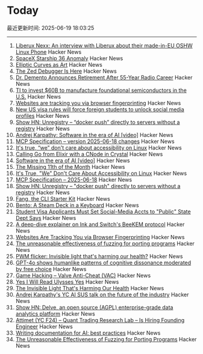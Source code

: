 # Today

最近更新时间: 2025-06-19 18:03:25

--- 
1. [Liberux Nexx: An interview with Liberux about their made-in-EU OSHW Linux Phone](https://linmob.net/liberux-nexx-an-interview-with-liberux/) Hacker News
2. [SpaceX Starship 36 Anomaly](https://twitter.com/NASASpaceflight/status/1935548909805601020) Hacker News
3. [Elliptic Curves as Art](https://elliptic-curves.art/) Hacker News
4. [The Zed Debugger Is Here](https://zed.dev/blog/debugger) Hacker News
5. [Dr. Demento Announces Retirement After 55-Year Radio Career](https://sopghreporter.com/2025/06/01/dr-demento-announces-retirement/) Hacker News
6. [TI to invest $60B to manufacture foundational semiconductors in the U.S.](https://www.ti.com/about-ti/newsroom/news-releases/2025/texas-instruments-plans-to-invest-more-than--60-billion-to-manufacture-billions-of-foundational-semiconductors-in-the-us.html) Hacker News
7. [Websites are tracking you via browser fingerprinting](https://engineering.tamu.edu/news/2025/06/websites-are-tracking-you-via-browser-fingerprinting.html) Hacker News
8. [New US visa rules will force foreign students to unlock social media profiles](https://www.theguardian.com/us-news/2025/jun/18/social-media-student-visa-screening) Hacker News
9. [Show HN: Unregistry – “docker push” directly to servers without a registry](https://github.com/psviderski/unregistry) Hacker News
10. [Andrej Karpathy: Software in the era of AI [video]](https://www.youtube.com/watch?v=LCEmiRjPEtQ) Hacker News
11. [MCP Specification – version 2025-06-18 changes](https://modelcontextprotocol.io/specification/2025-06-18/changelog) Hacker News
12. [It's true, “we” don't care about accessibility on Linux](https://tesk.page/2025/06/18/its-true-we-dont-care-about-accessibility-on-linux/) Hacker News
13. [Calling Go from Elixir with a CNode in Crystal](https://relistan.com/calling-go-from-elixir-with-a-cnode) Hacker News
14. [Software in the era of AI [video]](https://www.youtube.com/watch?v=LCEmiRjPEtQ) Hacker News
15. [The Missing 11th of the Month](https://drhagen.com/blog/the-missing-11th-of-the-month/) Hacker News
16. [It's True, "We" Don't Care About Accessibility on Linux](https://tesk.page/2025/06/18/its-true-we-dont-care-about-accessibility-on-linux/) Hacker News
17. [MCP Specification – 2025-06-18](https://modelcontextprotocol.io/specification/2025-06-18) Hacker News
18. [Show HN: Unregistry – "docker push" directly to servers without a registry](https://github.com/psviderski/unregistry) Hacker News
19. [Fang, the CLI Starter Kit](https://github.com/charmbracelet/fang) Hacker News
20. [Bento: A Steam Deck in a Keyboard](https://github.com/lunchbox-computer/bento) Hacker News
21. [Student Visa Applicants Must Set Social-Media Accts to "Public" State Dept Says](https://www.wsj.com/politics/policy/student-visa-applicants-must-set-social-media-accounts-to-public-state-department-says-ff71bdd5) Hacker News
22. [A deep-dive explainer on Ink and Switch's BeeKEM protocol](https://meri.garden/a-deep-dive-explainer-on-beekem-protocol/) Hacker News
23. [Websites Are Tracking You via Browser Fingerprinting](https://engineering.tamu.edu/news/2025/06/websites-are-tracking-you-via-browser-fingerprinting.html) Hacker News
24. [The unreasonable effectiveness of fuzzing for porting programs](https://rjp.io/blog/2025-06-17-unreasonable-effectiveness-of-fuzzing) Hacker News
25. [PWM flicker: Invisible light that's harming our health?](https://caseorganic.medium.com/the-invisible-light-thats-harming-our-health-and-how-we-can-light-things-better-d3916de90521) Hacker News
26. [GPT-4o shows humanlike patterns of cognitive dissonance moderated by free choice](https://www.pnas.org/doi/10.1073/pnas.2501823122) Hacker News
27. [Game Hacking – Valve Anti-Cheat (VAC)](https://codeneverdies.github.io/posts/gh-2/) Hacker News
28. [Yes I Will Read Ulysses Yes](https://www.theatlantic.com/magazine/archive/2025/07/zachary-leader-richard-ellmann-james-joyce-review/682907/) Hacker News
29. [The Invisible Light That's Harming Our Health](https://caseorganic.medium.com/the-invisible-light-thats-harming-our-health-and-how-we-can-light-things-better-d3916de90521) Hacker News
30. [Andrej Karpathy's YC AI SUS talk on the future of the industry](https://www.donnamagi.com/articles/karpathy-yc-talk) Hacker News
31. [Show HN: Delve, an open source (AGPL) enterprise-grade data analytics platform](https://github.com/iLoveTux/delve) Hacker News
32. [Attimet (YC F24) – Quant Trading Research Lab – Is Hiring Founding Engineer](https://www.ycombinator.com/companies/attimet/jobs/b1w9pjE-founding-engineer) Hacker News
33. [Writing documentation for AI: best practices](https://docs.kapa.ai/improving/writing-best-practices) Hacker News
34. [The Unreasonable Effectiveness of Fuzzing for Porting Programs](https://rjp.io/blog/2025-06-17-unreasonable-effectiveness-of-fuzzing) Hacker News
